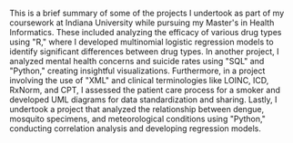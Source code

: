 This is a brief summary of some of the projects I undertook as part of my coursework at Indiana University while pursuing my Master's in Health Informatics. These included analyzing the efficacy of various drug types using "R," where I developed multinomial logistic regression models to identify significant differences between drug types. In another project, I analyzed mental health concerns and suicide rates using "SQL" and "Python," creating insightful visualizations. Furthermore, in a project involving the use of "XML" and clinical terminologies like LOINC, ICD, RxNorm, and CPT, I assessed the patient care process for a smoker and developed UML diagrams for data standardization and sharing. Lastly, I undertook a project that analyzed the relationship between dengue, mosquito specimens, and meteorological conditions using "Python," conducting correlation analysis and developing regression models.
